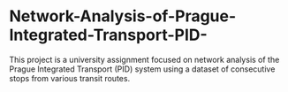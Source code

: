 # Network-Analysis-of-Prague-Integrated-Transport-PID-
This project is a university assignment focused on network analysis of the Prague Integrated Transport (PID) system using a dataset of consecutive stops from various transit routes.
